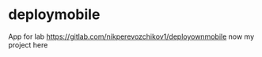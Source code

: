 # deploymobile
App for lab
https://gitlab.com/nikperevozchikov1/deployownmobile now my project here

